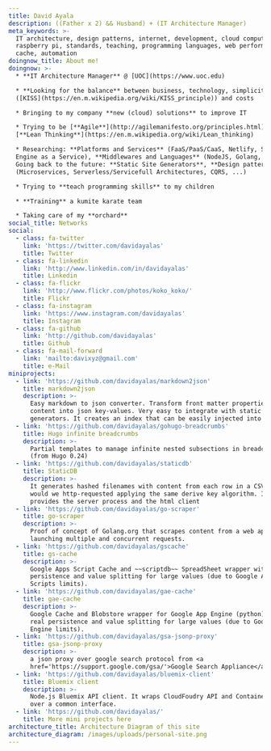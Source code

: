 ```yaml
---
title: David Ayala
description: ((Father x 2) && Husband) + (IT Architecture Manager)
meta_keywords: >-
  IT architecture, design patterns, internet, development, cloud computing,
  raspberry pi, standards, teaching, programming languages, web performance,
  cache, automation
doingnow_title: About me!
doingnow: >-
  * **IT Architecture Manager** @ [UOC](https://www.uoc.edu)

  * **Looking for the balance** between business, technology, simplicity
  ([KISS](https://en.m.wikipedia.org/wiki/KISS_principle)) and costs

  * Bringing to my company **new (cloud) solutions** to improve IT

  * Trying to be [**Agile**](http://agilemanifesto.org/principles.html) and
  [**Lean Thinking**](https://en.m.wikipedia.org/wiki/Lean_thinking)

  * Researching: **Platforms and Services** (FaaS/PaaS/CaaS, Netlify, Search
  Engine as a Service), **Middlewares and Languages** (NodeJS, Golang, Python),
  Going back to the future: **Static Site Generators**, **Design patterns**
  (Microservices, Serverless/Servicefull Architectures, CQRS, ...)

  * Trying to **teach programming skills** to my children

  * **Training** a kumite karate team

  * Taking care of my **orchard**
social_title: Networks
social:
  - class: fa-twitter
    link: 'https://twitter.com/davidayalas'
    title: Twitter
  - class: fa-linkedin
    link: 'http://www.linkedin.com/in/davidayalas'
    title: Linkedin
  - class: fa-flickr
    link: 'http://www.flickr.com/photos/koko_koko/'
    title: Flickr
  - class: fa-instagram
    link: 'https://www.instagram.com/davidayalas'
    title: Instagram
  - class: fa-github
    link: 'http://github.com/davidayalas'
    title: Github
  - class: fa-mail-forward
    link: 'mailto:davixyz@gmail.com'
    title: e-Mail
miniprojects:
  - link: 'https://github.com/davidayalas/markdown2json'
    title: markdown2json
    description: >-
      Easy markdown to json converter. Transform front matter properties and
      content into json key-values. Very easy to integrate with static sites
      generators. It creates an index that can be easily injected into algolia.
  - link: 'https://github.com/davidayalas/gohugo-breadcrumbs'
    title: Hugo infinite breadcrumbs
    description: >-
      Partial templates to manage infinite nested subsections in breadcrumbs
      (from Hugo 0.24)
  - link: 'https://github.com/davidayalas/staticdb'
    title: StaticDB
    description: >-
      It generates hashed filenames with content from each row in a CSV that
      would we http-requested applying the same derive key algorithm. It
      provides the server process and the html client
  - link: 'https://github.com/davidayalas/go-scraper'
    title: go-scraper
    description: >-
      Proof of concept of Golang.org that scrapes content from a web application
      launching multiple and concurrent requests.
  - link: 'https://github.com/davidayalas/gscache'
    title: gs-cache
    description: >-
      Google Apps Script Cache and ~~scriptdb~~ SpreadSheet wrapper with real
      persistence and value splitting for large values (due to Google Apps
      Scripts limits).
  - link: 'https://github.com/davidayalas/gae-cache'
    title: gae-cache
    description: >-
      Google Cache and Blobstore wrapper for Google App Engine (python) with
      real persistence and value splitting for large values (due to Google App
      Engine limits).
  - link: 'https://github.com/davidayalas/gsa-jsonp-proxy'
    title: gsa-jsonp-proxy
    description: >-
      a json proxy over google search protocol from <a
      href='https://support.google.com/gsa/'>Google Search Appliance</a>
  - link: 'https://github.com/davidayalas/bluemix-client'
    title: Bluemix client
    description: >-
      Node.js Bluemix API client. It wraps CloudFoudry API and Containers API
      over a common interface.
  - link: 'https://github.com/davidayalas/'
    title: More mini projects here
architecture_title: Architecture Diagram of this site
architecture_diagram: /images/uploads/personal-site.png
---
```



